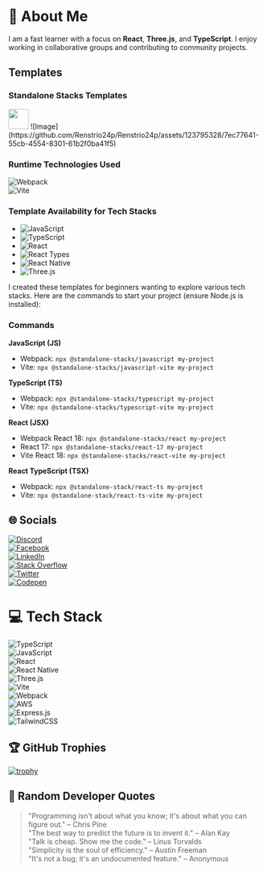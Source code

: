 # 💫 About Me

I am a fast learner with a focus on **React**, **Three.js**, and **TypeScript**. I enjoy working in collaborative groups and contributing to community projects.

## Templates

### Standalone Stacks Templates

<img src="https://media3.giphy.com/media/RJzm826vu7WbJvBtxX/giphy.gif?cid=6c09b952odw68vfy4itr72e5mw0u65id1sf87jwaa7ro83o5&ep=v1_stickers_related&rid=giphy.gif&ct=s&size=40" width=40 height=40 />
![Image](https://github.com/Renstrio24p/Renstrio24p/assets/123795328/7ec77641-55cb-4554-8301-61b2f0ba41f5)

### Runtime Technologies Used

![Webpack](https://img.shields.io/badge/webpack-%238DD6F9.svg?style=for-the-badge&logo=webpack&logoColor=black)  
![Vite](https://img.shields.io/badge/vite-%23646CFF.svg?style=for-the-badge&logo=vite&logoColor=white)

### Template Availability for Tech Stacks

- ![JavaScript](https://img.shields.io/badge/javascript-%23323330.svg?style=for-the-badge&logo=javascript&logoColor=%23F7DF1E) 
- ![TypeScript](https://img.shields.io/badge/typescript-%23007ACC.svg?style=for-the-badge&logo=typescript&logoColor=white) 
- ![React](https://img.shields.io/badge/react-%2320232a.svg?style=for-the-badge&logo=react&logoColor=%2361DAFB) 
- ![React Types](https://img.shields.io/badge/react&nbsp;Typescript-%2307405e.svg?style=for-the-badge&logo=react&logoColor=%2361DAFB) 
- ![React Native](https://img.shields.io/badge/react_native-%2320232a.svg?style=for-the-badge&logo=react&logoColor=%2361DAFB) 
- ![Three.js](https://img.shields.io/badge/threejs-black?style=for-the-badge&logo=three.js&logoColor=white) 

I created these templates for beginners wanting to explore various tech stacks. Here are the commands to start your project (ensure Node.js is installed):

### Commands

**JavaScript (JS)**  
- Webpack: `npx @standalone-stacks/javascript my-project`  
- Vite: `npx @standalone-stacks/javascript-vite my-project`  

**TypeScript (TS)**  
- Webpack: `npx @standalone-stacks/typescript my-project`  
- Vite: `npx @standalone-stacks/typescript-vite my-project`  

**React (JSX)**  
- Webpack React 18: `npx @standalone-stacks/react my-project`  
- React 17: `npx @standalone-stacks/react-17 my-project`  
- Vite React 18: `npx @standalone-stacks/react-vite my-project`  

**React TypeScript (TSX)**  
- Webpack: `npx @standalone-stack/react-ts my-project`  
- Vite: `npx @standalone-stack/react-ts-vite my-project`  

## 🌐 Socials
[![Discord](https://img.shields.io/badge/Discord-%237289DA.svg?logo=discord&logoColor=white)](https://discord.gg/Renstrio24#5696)  
[![Facebook](https://img.shields.io/badge/Facebook-%231877F2.svg?logo=Facebook&logoColor=white)](https://www.facebook.com/renstrio/)  
[![LinkedIn](https://img.shields.io/badge/LinkedIn-%230077B5.svg?logo=linkedin&logoColor=white)](https://www.linkedin.com/in/waren-gador-18505b1b7/)  
[![Stack Overflow](https://img.shields.io/badge/-Stackoverflow-FE7A16?logo=stack-overflow&logoColor=white)](https://stackoverflow.com/users/21097674)  
[![Twitter](https://img.shields.io/badge/Twitter-%231DA1F2.svg?logo=Twitter&logoColor=white)](https://twitter.com/@waren_gador)  
[![Codepen](https://img.shields.io/badge/Codepen-000000?style=for-the-badge&logo=codepen&logoColor=white)](https://codepen.io/@Renstrio24p)  

# 💻 Tech Stack
![TypeScript](https://img.shields.io/badge/typescript-%23007ACC.svg?style=for-the-badge&logo=typescript&logoColor=white)  
![JavaScript](https://img.shields.io/badge/javascript-%23323330.svg?style=for-the-badge&logo=javascript&logoColor=%23F7DF1E)  
![React](https://img.shields.io/badge/react-%2320232a.svg?style=for-the-badge&logo=react&logoColor=%2361DAFB)  
![React Native](https://img.shields.io/badge/react_native-%2320232a.svg?style=for-the-badge&logo=react&logoColor=%2361DAFB)  
![Three.js](https://img.shields.io/badge/threejs-black?style=for-the-badge&logo=three.js&logoColor=white)  
![Vite](https://img.shields.io/badge/vite-%23646CFF.svg?style=for-the-badge&logo=vite&logoColor=white)  
![Webpack](https://img.shields.io/badge/webpack-%238DD6F9.svg?style=for-the-badge&logo=webpack&logoColor=black)  
![AWS](https://img.shields.io/badge/AWS-%23FF9900.svg?style=for-the-badge&logo=amazon-aws&logoColor=white)  
![Express.js](https://img.shields.io/badge/express.js-%23404d59.svg?style=for-the-badge&logo=express&logoColor=%2361DAFB)  
![TailwindCSS](https://img.shields.io/badge/tailwindcss-%3338B2AC.svg?style=for-the-badge&logo=tailwind-css&logoColor=white)  

## 🏆 GitHub Trophies
[![trophy](https://github-profile-trophy.vercel.app/?username=Renstrio24p&theme=onedark&row=2&column=4&marginW=15&marginH=15)](https://github.com/ryo-ma/github-profile-trophy)

## 💬 Random Developer Quotes
> "Programming isn't about what you know; it's about what you can figure out." – Chris Pine  
> "The best way to predict the future is to invent it." – Alan Kay  
> "Talk is cheap. Show me the code." – Linus Torvalds  
> "Simplicity is the soul of efficiency." – Austin Freeman  
> "It's not a bug; it's an undocumented feature." – Anonymous  
